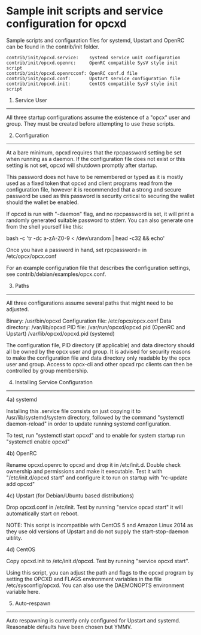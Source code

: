 Sample init scripts and service configuration for opcxd
==========================================================

Sample scripts and configuration files for systemd, Upstart and OpenRC
can be found in the contrib/init folder.

    contrib/init/opcxd.service:    systemd service unit configuration
    contrib/init/opcxd.openrc:     OpenRC compatible SysV style init script
    contrib/init/opcxd.openrcconf: OpenRC conf.d file
    contrib/init/opcxd.conf:       Upstart service configuration file
    contrib/init/opcxd.init:       CentOS compatible SysV style init script

1. Service User
---------------------------------

All three startup configurations assume the existence of a "opcx" user
and group.  They must be created before attempting to use these scripts.

2. Configuration
---------------------------------

At a bare minimum, opcxd requires that the rpcpassword setting be set
when running as a daemon.  If the configuration file does not exist or this
setting is not set, opcxd will shutdown promptly after startup.

This password does not have to be remembered or typed as it is mostly used
as a fixed token that opcxd and client programs read from the configuration
file, however it is recommended that a strong and secure password be used
as this password is security critical to securing the wallet should the
wallet be enabled.

If opcxd is run with "-daemon" flag, and no rpcpassword is set, it will
print a randomly generated suitable password to stderr.  You can also
generate one from the shell yourself like this:

bash -c 'tr -dc a-zA-Z0-9 < /dev/urandom | head -c32 && echo'

Once you have a password in hand, set rpcpassword= in /etc/opcx/opcx.conf

For an example configuration file that describes the configuration settings,
see contrib/debian/examples/opcx.conf.

3. Paths
---------------------------------

All three configurations assume several paths that might need to be adjusted.

Binary:              /usr/bin/opcxd
Configuration file:  /etc/opcx/opcx.conf
Data directory:      /var/lib/opcxd
PID file:            /var/run/opcxd/opcxd.pid (OpenRC and Upstart)
                     /var/lib/opcxd/opcxd.pid (systemd)

The configuration file, PID directory (if applicable) and data directory
should all be owned by the opcx user and group.  It is advised for security
reasons to make the configuration file and data directory only readable by the
opcx user and group.  Access to opcx-cli and other opcxd rpc clients
can then be controlled by group membership.

4. Installing Service Configuration
-----------------------------------

4a) systemd

Installing this .service file consists on just copying it to
/usr/lib/systemd/system directory, followed by the command
"systemctl daemon-reload" in order to update running systemd configuration.

To test, run "systemctl start opcxd" and to enable for system startup run
"systemctl enable opcxd"

4b) OpenRC

Rename opcxd.openrc to opcxd and drop it in /etc/init.d.  Double
check ownership and permissions and make it executable.  Test it with
"/etc/init.d/opcxd start" and configure it to run on startup with
"rc-update add opcxd"

4c) Upstart (for Debian/Ubuntu based distributions)

Drop opcxd.conf in /etc/init.  Test by running "service opcxd start"
it will automatically start on reboot.

NOTE: This script is incompatible with CentOS 5 and Amazon Linux 2014 as they
use old versions of Upstart and do not supply the start-stop-daemon uitility.

4d) CentOS

Copy opcxd.init to /etc/init.d/opcxd. Test by running "service opcxd start".

Using this script, you can adjust the path and flags to the opcxd program by
setting the OPCXD and FLAGS environment variables in the file
/etc/sysconfig/opcxd. You can also use the DAEMONOPTS environment variable here.

5. Auto-respawn
-----------------------------------

Auto respawning is currently only configured for Upstart and systemd.
Reasonable defaults have been chosen but YMMV.
